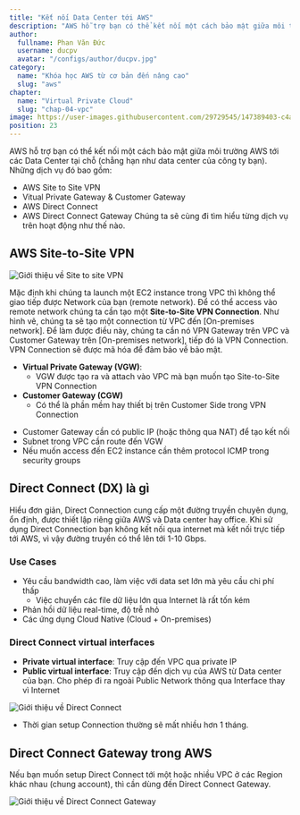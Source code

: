 ```yaml
---
title: "Kết nối Data Center tới AWS"
description: "AWS hỗ trợ bạn có thể kết nối một cách bảo mật giữa môi trường AWS tới các Data Center tại chỗ (chẳng hạn như data center của công ty bạn). Những dịch vụ đó bao gồm. Nếu bạn muốn setup Direct Connect tới một hoặc nhiều VPC ở các Region khác nhau (chung account), thì cần dùng đến Direct Connect Gateway. Mặc định khi chúng ta launch 1 EC2 instance trong VPC thì không thể giao tiếp được Network của bạn (remote network). Để có thể access vào remote network chúng ta cần tạo một Site-to-Site VPN Connection."
author:
  fullname: Phan Văn Đức
  username: ducpv
  avatar: "/configs/author/ducpv.jpg"
category:
  name: "Khóa học AWS từ cơ bản đến nâng cao"
  slug: "aws"
chapter:
  name: "Virtual Private Cloud"
  slug: "chap-04-vpc"
image: https://user-images.githubusercontent.com/29729545/147389403-c4a2301b-c0b5-4662-bb23-6c6b707cc0b1.png
position: 23
---
```


AWS hỗ trợ bạn có thể kết nối một cách bảo mật giữa môi trường AWS tới các Data Center tại chỗ (chẳng hạn như data center của công ty bạn). Những dịch vụ đó bao gồm:

- AWS Site to Site VPN
- Vitual Private Gateway & Customer Gateway
- AWS Direct Connect
- AWS Direct Connect Gateway Chúng ta sẽ cùng đi tìm hiểu từng dịch vụ trên hoạt động như thế nào.

## AWS Site-to-Site VPN

![Giới thiệu về Site to site VPN](https://user-images.githubusercontent.com/29729545/147389403-c4a2301b-c0b5-4662-bb23-6c6b707cc0b1.png)

Mặc định khi chúng ta launch một EC2 instance trong VPC thì không thể giao tiếp được Network của bạn (remote network). Để có thể access vào remote network chúng ta cần tạo một **Site-to-Site VPN Connection**. Như hình vẽ, chúng ta sẽ tạo một connection từ VPC đến [On-premises network]. Để làm được điều này, chúng ta cần nó VPN Gateway trên VPC và Customer Gateway trên [On-premises network], tiếp đó là VPN Connection. VPN Connection sẽ được mã hóa để đảm bảo về bảo mật.

- **Virtual Private Gateway (VGW)**:
  - VGW được tạo ra và attach vào VPC mà bạn muốn tạo Site-to-Site VPN Connection
- **Customer Gateway (CGW)**
  - Có thể là phần mềm hay thiết bị trên Customer Side trong VPN Connection

<content-info>
<ul>
    <li>Customer Gateway cần có public IP (hoặc thông qua NAT) để tạo kết nối</li>
    <li>Subnet trong VPC cần route đến VGW</li>
    <li>Nếu muốn access đến EC2 instance cần thêm protocol ICMP trong security groups</li>
  </ul>
</content-info>

## Direct Connect (DX) là gì

Hiểu đơn giản, Direct Connection cung cấp một đường truyền chuyên dụng, ổn định, được thiết lập riêng giữa AWS và Data center hay office. Khi sử dụng Direct Connection bạn không kết nối qua internet mà kết nối trực tiếp tới AWS, vì vậy đường truyền có thể lên tới 1-10 Gbps.

### Use Cases

- Yêu cầu bandwidth cao, làm việc với data set lớn mà yêu cầu chi phí thấp
  - Việc chuyển các file dữ liệu lớn qua Internet là rất tốn kém
- Phản hồi dữ liệu real-time, độ trễ nhỏ
- Các ứng dụng Cloud Native (Cloud + On-premises)

### Direct Connect virtual interfaces

- **Private virtual interface**: Truy cập đến VPC qua private IP
- **Public virtual interface**: Truy cập đến dịch vụ của AWS từ Data center của bạn. Cho phép đi ra ngoài Public Network thông qua Interface thay vì Internet

![Giới thiệu về Direct Connect](https://user-images.githubusercontent.com/29729545/147390545-1c1f9982-31c6-4ef4-a80b-51f19d8ff47e.png)

<content-info>
  <ul>
    <li>Thời gian setup Connection thường sẽ mất nhiều hơn 1 tháng.</li>
  </ul>
</content-info>

## Direct Connect Gateway trong AWS

Nếu bạn muốn setup Direct Connect tới một hoặc nhiều VPC ở các Region khác nhau (chung account), thì cần dùng đến Direct Connect Gateway.

![Giới thiệu về Direct Connect Gateway](https://user-images.githubusercontent.com/29729545/147390769-04b883bc-1a65-4835-ba02-6ab598fb3dae.png)
